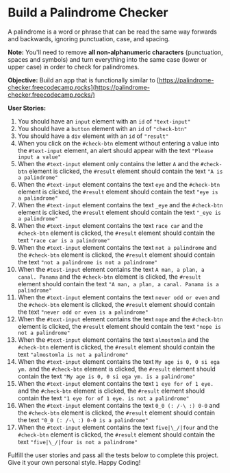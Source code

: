 Build a Palindrome Checker
==========================

A palindrome is a word or phrase that can be read the same way forwards and backwards, ignoring punctuation, case, and spacing.

**Note:** You'll need to remove **all non-alphanumeric characters** (punctuation, spaces and symbols) and turn everything into the same case (lower or upper case) in order to check for palindromes.

**Objective:** Build an app that is functionally similar to [https://palindrome-checker.freecodecamp.rocks](https://palindrome-checker.freecodecamp.rocks/)

**User Stories:**

1.  You should have an `input` element with an `id` of `"text-input"`
2.  You should have a `button` element with an `id` of `"check-btn"`
3.  You should have a `div` element with an `id` of `"result"`
4.  When you click on the `#check-btn` element without entering a value into the `#text-input` element, an alert should appear with the text `"Please input a value"`
5.  When the `#text-input` element only contains the letter `A` and the `#check-btn` element is clicked, the `#result` element should contain the text `"A is a palindrome"`
6.  When the `#text-input` element contains the text `eye` and the `#check-btn` element is clicked, the `#result` element should contain the text `"eye is a palindrome"`
7.  When the `#text-input` element contains the text `_eye` and the `#check-btn` element is clicked, the `#result` element should contain the text `"_eye is a palindrome"`
8.  When the `#text-input` element contains the text `race car` and the `#check-btn` element is clicked, the `#result` element should contain the text `"race car is a palindrome"`
9.  When the `#text-input` element contains the text `not a palindrome` and the `#check-btn` element is clicked, the `#result` element should contain the text `"not a palindrome is not a palindrome"`
10.  When the `#test-input` element contains the text `A man, a plan, a canal. Panama` and the `#check-btn` element is clicked, the `#result` element should contain the text `"A man, a plan, a canal. Panama is a palindrome"`
11.  When the `#text-input` element contains the text `never odd or even` and the `#check-btn` element is clicked, the `#result` element should contain the text `"never odd or even is a palindrome"`
12.  When the `#text-input` element contains the text `nope` and the `#check-btn` element is clicked, the `#result` element should contain the text `"nope is not a palindrome"`
13.  When the `#text-input` element contains the text `almostomla` and the `#check-btn` element is clicked, the `#result` element should contain the text `"almostomla is not a palindrome"`
14.  When the `#text-input` element contains the text `My age is 0, 0 si ega ym.` and the `#check-btn` element is clicked, the `#result` element should contain the text `"My age is 0, 0 si ega ym. is a palindrome"`
15.  When the `#text-input` element contains the text `1 eye for of 1 eye.` and the `#check-btn` element is clicked, the `#result` element should contain the text `"1 eye for of 1 eye. is not a palindrome"`
16.  When the `#text-input` element contains the text `0_0 (: /-\ :) 0-0` and the `#check-btn` element is clicked, the `#result` element should contain the text `"0_0 (: /-\ :) 0-0 is a palindrome"`
17.  When the `#text-input` element contains the text `five|\_/|four` and the `#check-btn` element is clicked, the `#result` element should contain the text `"five|\_/|four is not a palindrome"`

Fulfill the user stories and pass all the tests below to complete this project. Give it your own personal style. Happy Coding!